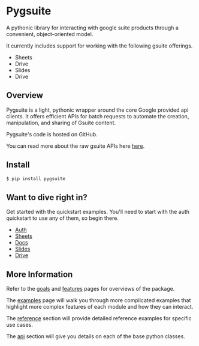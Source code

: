 # Pygsuite

A pythonic library for interacting with google suite products through a convenient,
object-oriented model.

It currently includes support for working with the following gsuite offerings. 

- Sheets
- Drive
- Slides
- Drive

## Overview

Pygsuite is a light, pythonic wrapper around the core Google provided api clients.
It offers efficient APIs for batch requests to automate the creation, manipulation, 
and sharing of Gsuite content. 

Pygsuite's code is hosted on GitHub.

You can read more about the raw gsuite APIs here [here](https://developers.google.com/gsuite/aspects/apis).

## Install

```bash
$ pip install pygsuite
```

## Want to dive right in?

Get started with the quickstart examples. You'll need to start with the auth quickstart
to use any of them, so begin there.

- [Auth](./quickstart/auth.md)
- [Sheets](./quickstart/sheets.md)
- [Docs](./quickstart/docs.md)
- [Slides](./quickstart/slides.md)
- [Drive]('./quickstart/drive.md)

## More Information

Refer to the [goals](./goals.md) and [features](./features.md) pages
for overviews of the package.

The [examples](./examples/examples.md) page will walk you through more complicated
examples that highlight more complex features of each module
and how they can interact.

The [reference](./reference/reference.md) section will provide detailed reference
examples for specific use cases.

The [api](./api/api.md) section will give you details on each of the base
python classes. 